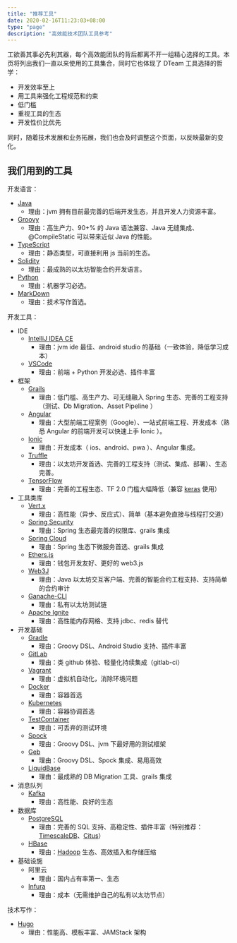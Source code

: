 ```yaml
---
title: "推荐工具"
date: 2020-02-16T11:23:03+08:00
type: "page"
description: "高效能技术团队工具参考"
---
```


工欲善其事必先利其器，每个高效能团队的背后都离不开一组精心选择的工具。本页将列出我们一直以来使用的工具集合，同时它也体现了 DTeam 工具选择的哲学：

- 开发效率至上
- 用工具来强化工程规范和约束
- 低门槛
- 重视工具的生态
- 开发性价比优先

同时，随着技术发展和业务拓展，我们也会及时调整这个页面，以反映最新的变化。

## 我们用到的工具

开发语言：

- [Java](https://www.java.com/zh_CN/)
  - 理由：jvm 拥有目前最完善的后端开发生态，并且开发人力资源丰富。
- [Groovy](http://www.groovy-lang.org/)
  - 理由：高生产力、90+% 的 Java 语法兼容、Java 无缝集成、@CompileStatic 可以带来近似 Java 的性能。
- [TypeScript](https://www.typescriptlang.org/)
  - 理由：静态类型，可直接利用 js 当前的生态。
- [Solidity](https://solidity.readthedocs.io/)
  - 理由：最成熟的以太坊智能合约开发语言。
- [Python](https://www.python.org/)
  - 理由：机器学习必选。
- [MarkDown](https://www.markdownguide.org/)
  - 理由：技术写作首选。

开发工具：

- IDE
  - [IntelliJ IDEA CE](https://www.jetbrains.com/idea/)
    - 理由：jvm ide 最佳、android studio 的基础（一致体验，降低学习成本）
  - [VSCode](https://code.visualstudio.com/)
    - 理由：前端 + Python 开发必选、插件丰富
- 框架
  - [Grails](https://grails.org/)
    - 理由：低门槛、高生产力、可无缝融入 Spring 生态、完善的工程支持（测试、Db Migration、Asset Pipeline ）
  - [Angular](https://angular.io/)
    - 理由：大型前端工程案例（Google）、一站式前端工程、开发成本（熟悉 Angular 的前端开发可以快速上手 Ionic ）。
  - [Ionic](https://ionicframework.com/)
    - 理由：开发成本（ ios、android、pwa ）、Angular 集成。
  - [Truffle](https://www.trufflesuite.com/)
    - 理由：以太坊开发首选、完善的工程支持（测试、集成、部署）、生态完善。
  - [TensorFlow](https://www.tensorflow.org/)
    - 理由：完善的工程生态、TF 2.0 门槛大幅降低（兼容 [keras](https://keras.io/) 使用）
- 工具类库
  - [Vert.x](https://vertx.io/)
    - 理由：高性能（异步、反应式）、简单（基本避免直接与线程打交道）
  - [Spring Security](https://spring.io/projects/spring-security)
    - 理由：Spring 生态最完善的权限库、grails 集成
  - [Spring Cloud](https://spring.io/projects/spring-cloud)
    - 理由：Spring 生态下微服务首选、grails 集成
  - [Ethers.js](https://docs.ethers.io/ethers.js/html/)
    - 理由：钱包开发友好、更好的 web3.js
  - [Web3J](https://www.web3labs.com/web3j)
    - 理由：Java 以太坊交互客户端、完善的智能合约工程支持、支持简单的合约审计
  - [Ganache-CLI](https://www.trufflesuite.com/ganache)
    - 理由：私有以太坊测试链
  - [Apache Ignite](https://ignite.apache.org/)
    - 理由：高性能内存网格、支持 jdbc、redis 替代
- 开发基础
  - [Gradle](https://gradle.org/)
    - 理由：Groovy DSL、Android Studio 支持、插件丰富
  - [GitLab](https://gitlab.com/)
    - 理由：类 github 体验、轻量化持续集成（gitlab-ci）
  - [Vagrant](https://www.vagrantup.com/)
    - 理由：虚拟机自动化，消除环境问题
  - [Docker](https://www.docker.com/)
    - 理由：容器首选
  - [Kubernetes](https://kubernetes.io/)
    - 理由：容器协调首选
  - [TestContainer](https://www.testcontainers.org/)
    - 理由：可丢弃的测试环境
  - [Spock](http://spockframework.org/)
    - 理由：Groovy DSL、jvm 下最好用的测试框架
  - [Geb](https://gebish.org/)
    - 理由：Groovy DSL、Spock 集成、易用高效
  - [LiquidBase](https://www.liquibase.org/)
    - 理由：最成熟的 DB Migration 工具、grails 集成
- 消息队列
  - [Kafka](https://kafka.apache.org/)
    - 理由：高性能、良好的生态
- 数据库
  - [PostgreSQL](https://www.postgresql.org/)
    - 理由：完善的 SQL 支持、高稳定性、插件丰富（特别推荐：[TimescaleDB](https://www.timescale.com/)、[Citus](https://www.citusdata.com/)）
  - [HBase](https://hbase.apache.org/)
    - 理由：[Hadoop](http://hadoop.apache.org/) 生态、高效插入和存储压缩
- 基础设施
  - 阿里云
    - 理由：国内占有率第一、生态
  - [Infura](https://infura.io/)
    - 理由：成本（无需维护自己的私有以太坊节点）

技术写作：

- [Hugo](https://gohugo.io/)
  - 理由：性能高、模板丰富、JAMStack 架构
